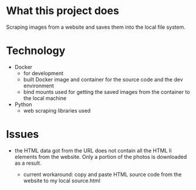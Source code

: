 # What this project does

Scraping images from a website and saves them into the local file system.

# Technology

- Docker
  - for development
  - built Docker image and container for the source code and the dev environment
  - bind mounts used for getting the saved images from the container to the local machine
- Python
  - web scraping libraries used

# Issues

- the HTML data got from the URL does not contain all the HTML li elements from the website. Only a portion of the photos is downloaded as a result.

  - current workaround: copy and paste HTML source code from the website to my local source.html

